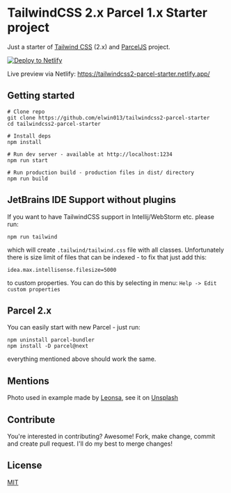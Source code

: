 # TailwindCSS 2.x Parcel 1.x Starter project

Just a starter of [Tailwind CSS](https://tailwindcss.com) (2.x) and [ParcelJS](https://parceljs.org) project.

[![Deploy to Netlify](https://www.netlify.com/img/deploy/button.svg)](https://app.netlify.com/start/deploy?repository=https://github.com/elwin013/tailwindcss2-parcel-starter)

Live preview via Netlify: https://tailwindcss2-parcel-starter.netlify.app/


## Getting started

```
# Clone repo
git clone https://github.com/elwin013/tailwindcss2-parcel-starter
cd tailwindcss2-parcel-starter

# Install deps
npm install

# Run dev server - available at http://localhost:1234
npm run start

# Run production build - production files in dist/ directory
npm run build
```

## JetBrains IDE Support without plugins

If you want to have TailwindCSS support in Intellij/WebStorm etc. please run:

```
npm run tailwind
```

which will create `.tailwind/tailwind.css` file with all classes. Unfortunately
there is size limit of files that can be indexed - to fix that just add this:

```
idea.max.intellisense.filesize=5000
```

to custom properties. You can do this by selecting in menu: `Help -> Edit custom properties`

## Parcel 2.x

You can easily start with new Parcel - just run:

```
npm uninstall parcel-bundler
npm install -D parcel@next
``` 

everything mentioned above should work the same.


## Mentions

Photo used in example made by <a href="https://unsplash.com/@leonsa">Leonsa</a>, see it on <a href="https://unsplash.com/photos/fVNyjet1CXY">Unsplash</a></span>

## Contribute
You're interested in contributing? Awesome! Fork, make change, commit and create pull request. I'll do my best to merge changes!

## License
[MIT](LICENSE)
